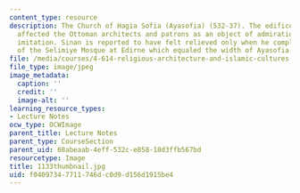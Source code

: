 ```yaml
---
content_type: resource
description: The Church of Hagia Sofia (Ayasofia) (532-37). The edifice that most
  affected the Ottoman architects and patrons as an object of admiration and probably
  imitation. Sinan is reported to have felt relieved only when he completed his dome
  of the Selimiye Mosque at Edirne which equaled the width of Ayasofia's dome.
file: /media/courses/4-614-religious-architecture-and-islamic-cultures-fall-2002/f04097347711746dc0d9d156d1915be4_1133thumbnail.jpg
file_type: image/jpeg
image_metadata:
  caption: ''
  credit: ''
  image-alt: ''
learning_resource_types:
- Lecture Notes
ocw_type: OCWImage
parent_title: Lecture Notes
parent_type: CourseSection
parent_uid: 68abeaab-4eff-532c-e858-18d3ffb567bd
resourcetype: Image
title: 1133thumbnail.jpg
uid: f0409734-7711-746d-c0d9-d156d1915be4
---
```

